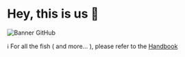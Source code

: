 
# Hey, this is us 👋

![Banner GitHub](https://github.com/mazzocchibrothers/.github/assets/10761747/c7e13865-3e05-4c6d-ae7e-a9e2701be571)

ℹ️ For all the fish ( and more... ), please refer to the [Handbook](https://mazzocchibrothers.github.io/handbook/)
